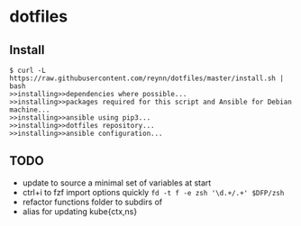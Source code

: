 # dotfiles

## Install

```console
$ curl -L https://raw.githubusercontent.com/reynn/dotfiles/master/install.sh | bash
>>installing>>dependencies where possible...
>>installing>>packages required for this script and Ansible for Debian machine...
>>installing>>ansible using pip3...
>>installing>>dotfiles repository...
>>installing>>ansible configuration...
```

## TODO

- update to source a minimal set of variables at start
- ctrl+i to fzf import options quickly `fd -t f -e zsh '\d.+/.+' $DFP/zsh`
- refactor functions folder to subdirs of
- alias for updating kube{ctx,ns}
